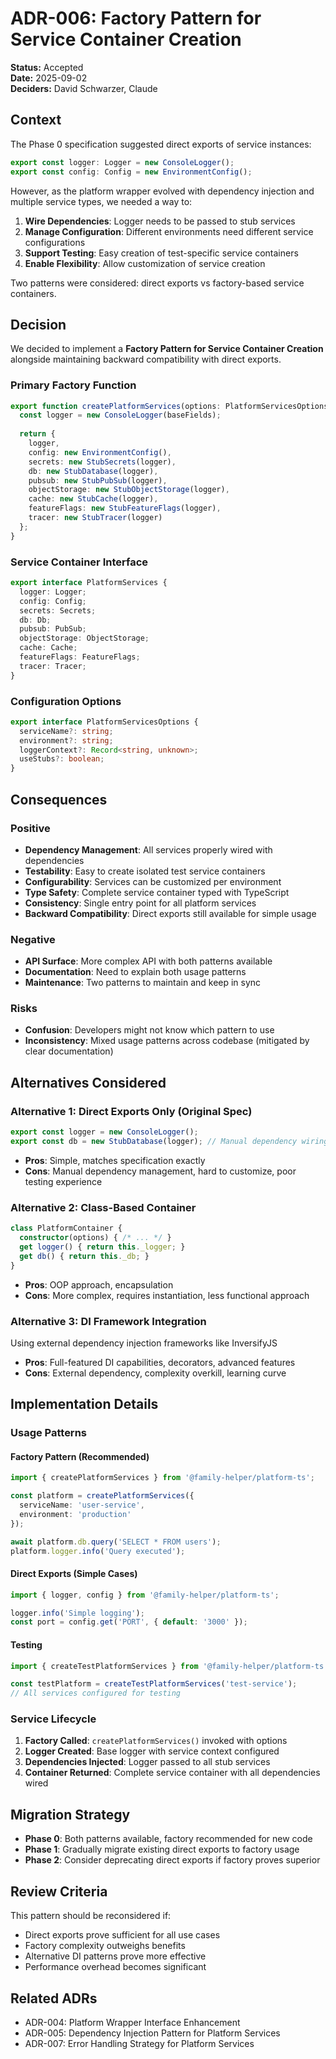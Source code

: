 # ADR-006: Factory Pattern for Service Container Creation

**Status:** Accepted  
**Date:** 2025-09-02  
**Deciders:** David Schwarzer, Claude  

## Context

The Phase 0 specification suggested direct exports of service instances:
```typescript
export const logger: Logger = new ConsoleLogger();
export const config: Config = new EnvironmentConfig();
```

However, as the platform wrapper evolved with dependency injection and multiple service types, we needed a way to:
1. **Wire Dependencies**: Logger needs to be passed to stub services
2. **Manage Configuration**: Different environments need different service configurations
3. **Support Testing**: Easy creation of test-specific service containers
4. **Enable Flexibility**: Allow customization of service creation

Two patterns were considered: direct exports vs factory-based service containers.

## Decision

We decided to implement a **Factory Pattern for Service Container Creation** alongside maintaining backward compatibility with direct exports.

### Primary Factory Function
```typescript
export function createPlatformServices(options: PlatformServicesOptions = {}): PlatformServices {
  const logger = new ConsoleLogger(baseFields);
  
  return {
    logger,
    config: new EnvironmentConfig(),
    secrets: new StubSecrets(logger),
    db: new StubDatabase(logger),
    pubsub: new StubPubSub(logger),
    objectStorage: new StubObjectStorage(logger),
    cache: new StubCache(logger),
    featureFlags: new StubFeatureFlags(logger),
    tracer: new StubTracer(logger)
  };
}
```

### Service Container Interface
```typescript
export interface PlatformServices {
  logger: Logger;
  config: Config;
  secrets: Secrets;
  db: Db;
  pubsub: PubSub;
  objectStorage: ObjectStorage;
  cache: Cache;
  featureFlags: FeatureFlags;
  tracer: Tracer;
}
```

### Configuration Options
```typescript
export interface PlatformServicesOptions {
  serviceName?: string;
  environment?: string;
  loggerContext?: Record<string, unknown>;
  useStubs?: boolean;
}
```

## Consequences

### Positive
- **Dependency Management**: All services properly wired with dependencies
- **Testability**: Easy to create isolated test service containers
- **Configurability**: Services can be customized per environment
- **Type Safety**: Complete service container typed with TypeScript
- **Consistency**: Single entry point for all platform services
- **Backward Compatibility**: Direct exports still available for simple usage

### Negative
- **API Surface**: More complex API with both patterns available
- **Documentation**: Need to explain both usage patterns
- **Maintenance**: Two patterns to maintain and keep in sync

### Risks
- **Confusion**: Developers might not know which pattern to use
- **Inconsistency**: Mixed usage patterns across codebase (mitigated by clear documentation)

## Alternatives Considered

### Alternative 1: Direct Exports Only (Original Spec)
```typescript
export const logger = new ConsoleLogger();
export const db = new StubDatabase(logger); // Manual dependency wiring
```
- **Pros**: Simple, matches specification exactly
- **Cons**: Manual dependency management, hard to customize, poor testing experience

### Alternative 2: Class-Based Container
```typescript
class PlatformContainer {
  constructor(options) { /* ... */ }
  get logger() { return this._logger; }
  get db() { return this._db; }
}
```
- **Pros**: OOP approach, encapsulation
- **Cons**: More complex, requires instantiation, less functional approach

### Alternative 3: DI Framework Integration
Using external dependency injection frameworks like InversifyJS
- **Pros**: Full-featured DI capabilities, decorators, advanced features
- **Cons**: External dependency, complexity overkill, learning curve

## Implementation Details

### Usage Patterns

#### Factory Pattern (Recommended)
```typescript
import { createPlatformServices } from '@family-helper/platform-ts';

const platform = createPlatformServices({
  serviceName: 'user-service',
  environment: 'production'
});

await platform.db.query('SELECT * FROM users');
platform.logger.info('Query executed');
```

#### Direct Exports (Simple Cases)
```typescript
import { logger, config } from '@family-helper/platform-ts';

logger.info('Simple logging');
const port = config.get('PORT', { default: '3000' });
```

#### Testing
```typescript
import { createTestPlatformServices } from '@family-helper/platform-ts';

const testPlatform = createTestPlatformServices('test-service');
// All services configured for testing
```

### Service Lifecycle
1. **Factory Called**: `createPlatformServices()` invoked with options
2. **Logger Created**: Base logger with service context configured
3. **Dependencies Injected**: Logger passed to all stub services
4. **Container Returned**: Complete service container with all dependencies wired

## Migration Strategy

- **Phase 0**: Both patterns available, factory recommended for new code
- **Phase 1**: Gradually migrate existing direct exports to factory usage
- **Phase 2**: Consider deprecating direct exports if factory proves superior

## Review Criteria

This pattern should be reconsidered if:
- Direct exports prove sufficient for all use cases
- Factory complexity outweighs benefits
- Alternative DI patterns prove more effective
- Performance overhead becomes significant

## Related ADRs

- ADR-004: Platform Wrapper Interface Enhancement
- ADR-005: Dependency Injection Pattern for Platform Services
- ADR-007: Error Handling Strategy for Platform Services